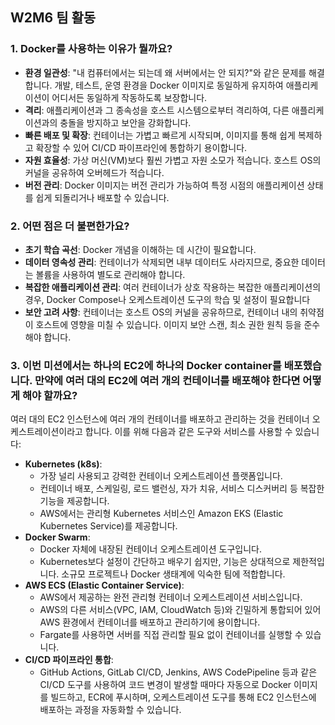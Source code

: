 ## W2M6 팀 활동

### 1. Docker를 사용하는 이유가 뭘까요?

*   **환경 일관성**: "내 컴퓨터에서는 되는데 왜 서버에서는 안 되지?"와 같은 문제를 해결합니다. 개발, 테스트, 운영 환경을 Docker 이미지로 동일하게 유지하여 애플리케이션이 어디서든 동일하게 작동하도록 보장합니다.
*   **격리**: 애플리케이션과 그 종속성을 호스트 시스템으로부터 격리하여, 다른 애플리케이션과의 충돌을 방지하고 보안을 강화합니다.
*   **빠른 배포 및 확장**: 컨테이너는 가볍고 빠르게 시작되며, 이미지를 통해 쉽게 복제하고 확장할 수 있어 CI/CD 파이프라인에 통합하기 용이합니다.
*   **자원 효율성**: 가상 머신(VM)보다 훨씬 가볍고 자원 소모가 적습니다. 호스트 OS의 커널을 공유하여 오버헤드가 적습니다.
*   **버전 관리**: Docker 이미지는 버전 관리가 가능하여 특정 시점의 애플리케이션 상태를 쉽게 되돌리거나 배포할 수 있습니다.

### 2. 어떤 점은 더 불편한가요?

*   **초기 학습 곡선**: Docker 개념을 이해하는 데 시간이 필요합니다.
*   **데이터 영속성 관리**: 컨테이너가 삭제되면 내부 데이터도 사라지므로, 중요한 데이터는 볼륨을 사용하여 별도로 관리해야 합니다.
*   **복잡한 애플리케이션 관리**: 여러 컨테이너가 상호 작용하는 복잡한 애플리케이션의 경우, Docker Compose나 오케스트레이션 도구의 학습 및 설정이 필요합니다
*   **보안 고려 사항**: 컨테이너는 호스트 OS의 커널을 공유하므로, 컨테이너 내의 취약점이 호스트에 영향을 미칠 수 있습니다. 이미지 보안 스캔, 최소 권한 원칙 등을 준수해야 합니다.

### 3. 이번 미션에서는 하나의 EC2에 하나의 Docker container를 배포했습니다. 만약에 여러 대의 EC2에 여러 개의 컨테이너를 배포해야 한다면 어떻게 해야 할까요?

여러 대의 EC2 인스턴스에 여러 개의 컨테이너를 배포하고 관리하는 것을 컨테이너 오케스트레이션이라고 합니다. 이를 위해 다음과 같은 도구와 서비스를 사용할 수 있습니다:

*   **Kubernetes (k8s)**:
    *   가장 널리 사용되고 강력한 컨테이너 오케스트레이션 플랫폼입니다.
    *   컨테이너 배포, 스케일링, 로드 밸런싱, 자가 치유, 서비스 디스커버리 등 복잡한 기능을 제공합니다.
    *   AWS에서는 관리형 Kubernetes 서비스인 Amazon EKS (Elastic Kubernetes Service)를 제공합니다.
*   **Docker Swarm**:
    *   Docker 자체에 내장된 컨테이너 오케스트레이션 도구입니다.
    *   Kubernetes보다 설정이 간단하고 배우기 쉽지만, 기능은 상대적으로 제한적입니다. 소규모 프로젝트나 Docker 생태계에 익숙한 팀에 적합합니다.
*   **AWS ECS (Elastic Container Service)**:
    *   AWS에서 제공하는 완전 관리형 컨테이너 오케스트레이션 서비스입니다.
    *   AWS의 다른 서비스(VPC, IAM, CloudWatch 등)와 긴밀하게 통합되어 있어 AWS 환경에서 컨테이너를 배포하고 관리하기에 용이합니다.
    *   Fargate를 사용하면 서버를 직접 관리할 필요 없이 컨테이너를 실행할 수 있습니다.
*   **CI/CD 파이프라인 통합**:
    *   GitHub Actions, GitLab CI/CD, Jenkins, AWS CodePipeline 등과 같은 CI/CD 도구를 사용하여 코드 변경이 발생할 때마다 자동으로 Docker 이미지를 빌드하고, ECR에 푸시하며, 오케스트레이션 도구를 통해 EC2 인스턴스에 배포하는 과정을 자동화할 수 있습니다.
    